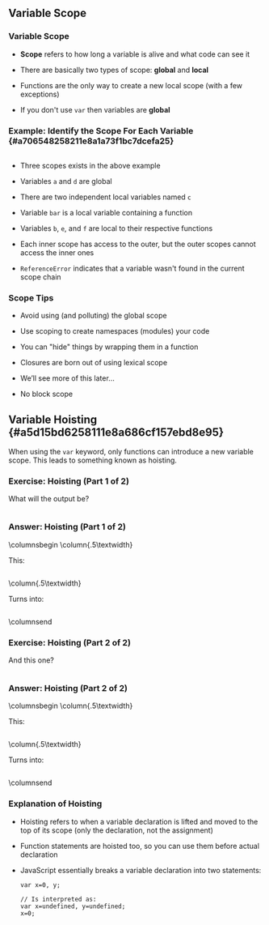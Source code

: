 Variable Scope
--------------

### Variable Scope

  - **Scope** refers to how long a variable is alive and what code can
    see it

  - There are basically two types of scope: **global** and **local**

  - Functions are the only way to create a new local scope (with a few
    exceptions)

  - If you don't use `var` then variables are **global**

### Example: Identify the Scope For Each Variable {#a706548258211e8a1a73f1bc7dcefa25}

~~~ {.javascript insert="../../src/examples/js/three-scopes.js"}
~~~

<div class="notes">

  - Three scopes exists in the above example

  - Variables `a` and `d` are global

  - There are two independent local variables named `c`

  - Variable `bar` is a local variable containing a function

  - Variables `b`, `e`, and `f` are local to their respective functions

  - Each inner scope has access to the outer, but the outer scopes
    cannot access the inner ones

  - `ReferenceError` indicates that a variable wasn't found in the
    current scope chain

</div>

### Scope Tips

  - Avoid using (and polluting) the global scope

  - Use scoping to create namespaces (modules) your code

  - You can "hide" things by wrapping them in a function

  - Closures are born out of using lexical scope

  - We’ll see more of this later...

  - No block scope

Variable Hoisting {#a5d15bd6258111e8a686cf157ebd8e95}
-----------------------------------------------------

When using the `var` keyword, only functions can introduce a new
variable scope.  This leads to something known as hoisting.

### Exercise: Hoisting (Part 1 of 2)

What will the output be?

~~~ {.javascript insert="../../src/examples/js/hoisting.js" token="exercise-1"}
~~~

### Answer: Hoisting (Part 1 of 2)

\columnsbegin
\column{.5\textwidth}

This:

~~~ {.javascript insert="../../src/examples/js/hoisting.js" token="exercise-1"}
~~~

\column{.5\textwidth}

Turns into:

~~~ {.javascript insert="../../src/examples/js/hoisting.js" token="answer-1"}
~~~

\columnsend

### Exercise: Hoisting (Part 2 of 2)

And this one?

~~~ {.javascript insert="../../src/examples/js/hoisting.js" token="exercise-2"}
~~~

### Answer: Hoisting (Part 2 of 2)

\columnsbegin
\column{.5\textwidth}

This:

~~~ {.javascript insert="../../src/examples/js/hoisting.js" token="exercise-2"}
~~~

\column{.5\textwidth}

Turns into:

~~~ {.javascript insert="../../src/examples/js/hoisting.js" token="answer-2"}
~~~

\columnsend

### Explanation of Hoisting

  - Hoisting refers to when a variable declaration is lifted and moved
    to the top of its scope (only the declaration, not the assignment)

  - Function statements are hoisted too, so you can use them before
    actual declaration

  - JavaScript essentially breaks a variable declaration into two
    statements:

    ~~~ {.javascript}
    var x=0, y;

    // Is interpreted as:
    var x=undefined, y=undefined;
    x=0;
    ~~~
